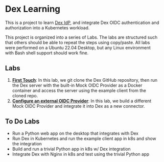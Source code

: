 # Dex Learning

This is a project to learn [Dex IdP](https://www.google.com/url?sa=t&source=web&rct=j&opi=89978449&url=https://dexidp.io/&ved=2ahUKEwiO9_Dbt6GHAxVqEVkFHcFQAiwQFnoECBcQAQ&usg=AOvVaw2kFMtDZIG3uN8LlA284iYF), and integrate Dex OIDC authentication and authorization into a Kubernetes workload.

This project is organized into a series of Labs. The labs are structured such that others should be able to repeat the steps using copy/paste. All labs were performed on a Ubuntu 22.04 Desktop, but any Linux environment with Bash shell support should work fine.

## Labs

1. **[First Touch](first-touch.md)**: In this lab, we git clone the Dex GitHub repository, then run the Dex server with the built-in Mock OIDC Provider as a Docker container and access the server using the example client from the cloned repo.
1. **[Configure an external OIDC Provider](mock-oidc-provider.md)**: In this lab, we build a different Mock OIDC Provider and integrate it into Dex as a new connector.

## To Do Labs

- Run a Python web app on the desktop that integrates with Dex
- Run Dex in Kubernetes and run the example client app in k8s and show the integration
- Build and run a trivial Python app in k8s w/ Dex integration
- Integrate Dex with Nginx in k8s and test using the trivial Python app

